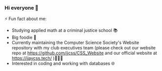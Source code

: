 ### Hi everyone 👋

<!--
**anniezhe/anniezhe** is a ✨ _special_ ✨ repository because its `README.md` (this file) appears on your GitHub profile.

Here are some ideas to get you started:

- 🔭 I’m currently working on ...
- 🌱 I’m currently learning ...
- 👯 I’m looking to collaborate on ...
- 🤔 I’m looking for help with ...
- 💬 Ask me about ...
- 📫 How to reach me: ...
- 😄 Pronouns: ...
- ⚡ Fun fact: ...
-->
⚡ Fun fact about me:
- Studying applied math at a criminal justice school 📚
- Big foodie 🍱
- Currently maintaining the Computer Science Society's Website repository with my club executives team (please check out our website repo at https://github.com/jjcss/CSS_Website and our official website at https://jjaycss.tech/ )👩🏻‍💻
- Interested in coding and working with databases 🌐
